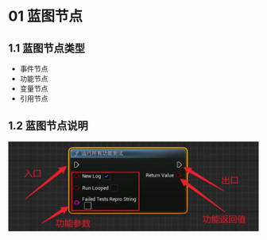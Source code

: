 # 01 蓝图节点

## 1.1 蓝图节点类型

* 事件节点
* 功能节点
* 变量节点
* 引用节点

## 1.2 蓝图节点说明

![image-20230918232251752](./assets/image-20230918232251752.png)
